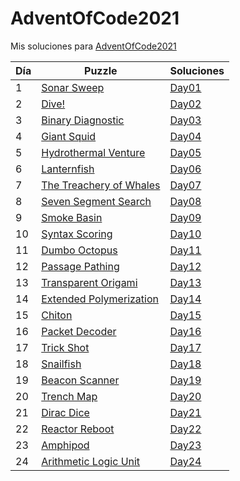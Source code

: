 # AdventOfCode2021
Mis soluciones para [AdventOfCode2021](https://adventofcode.com/2021)

| Día | Puzzle                                                          | Soluciones                 |
|-----|-----------------------------------------------------------------|----------------------------|
| 1   | [Sonar Sweep](https://adventofcode.com/2021/day/1)              | [Day01](./Day01/README.md) |
| 2   | [Dive!](https://adventofcode.com/2021/day/2)                    | [Day02](./Day02/README.md) |
| 3   | [Binary Diagnostic](https://adventofcode.com/2021/day/3)        | [Day03](./Day03/README.md) |
| 4   | [Giant Squid](https://adventofcode.com/2021/day/4)              | [Day04](./Day04/README.md) |
| 5   | [Hydrothermal Venture](https://adventofcode.com/2021/day/5)     | [Day05](./Day05/README.md) |
| 6   | [Lanternfish](https://adventofcode.com/2021/day/6)              | [Day06](./Day06/README.md) |
| 7   | [The Treachery of Whales](https://adventofcode.com/2021/day/7)  | [Day07](./Day07/README.md) |
| 8   | [Seven Segment Search](https://adventofcode.com/2021/day/8)     | [Day08](./Day08/README.md) |
| 9   | [Smoke Basin](https://adventofcode.com/2021/day/9)              | [Day09](./Day09/README.md) |
| 10  | [Syntax Scoring](https://adventofcode.com/2021/day/10)          | [Day10](./Day10/README.md) |
| 11  | [Dumbo Octopus](https://adventofcode.com/2021/day/11)           | [Day11](./Day11/README.md) |
| 12  | [Passage Pathing](https://adventofcode.com/2021/day/12)         | [Day12](./Day12/README.md) |
| 13  | [Transparent Origami](https://adventofcode.com/2021/day/13)     | [Day13](./Day13/README.md) |
| 14  | [Extended Polymerization](https://adventofcode.com/2021/day/14) | [Day14](./Day14/README.md) |
| 15  | [Chiton](https://adventofcode.com/2021/day/15)                  | [Day15](./Day15/README.md) |
| 16  | [Packet Decoder](https://adventofcode.com/2021/day/16)          | [Day16](./Day16/README.md) |
| 17  | [Trick Shot](https://adventofcode.com/2021/day/17)              | [Day17](./Day17/README.md) |
| 18  | [Snailfish](https://adventofcode.com/2021/day/18)               | [Day18](./Day18/README.md) |
| 19  | [Beacon Scanner](https://adventofcode.com/2021/day/19)          | [Day19](./Day19/README.md) |
| 20  | [Trench Map](https://adventofcode.com/2021/day/20)              | [Day20](./Day20/README.md) |
| 21  | [Dirac Dice](https://adventofcode.com/2021/day/21)              | [Day21](./Day21/README.md) |
| 22  | [Reactor Reboot](https://adventofcode.com/2021/day/22)          | [Day22](./Day22/README.md) |
| 23  | [Amphipod](https://adventofcode.com/2021/day/23)                | [Day23](./Day23/README.md) |
| 24  | [Arithmetic Logic Unit](https://adventofcode.com/2021/day/24)   | [Day24](./Day24/README.md) |
